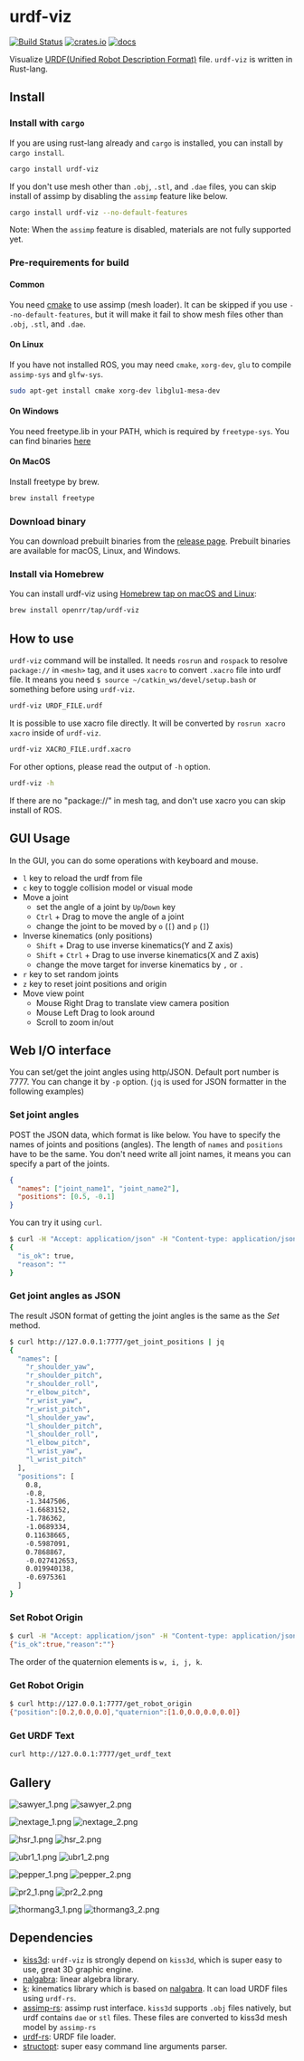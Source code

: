 # urdf-viz

[![Build Status](https://img.shields.io/github/workflow/status/openrr/urdf-viz/CI/main)](https://github.com/openrr/urdf-viz/actions) [![crates.io](https://img.shields.io/crates/v/urdf-viz.svg)](https://crates.io/crates/urdf-viz) [![docs](https://docs.rs/urdf-viz/badge.svg)](https://docs.rs/urdf-viz)

Visualize [URDF(Unified Robot Description Format)](http://wiki.ros.org/urdf) file.
`urdf-viz` is written in Rust-lang.

## Install

### Install with `cargo`

If you are using rust-lang already and `cargo` is installed, you can install by `cargo install`.

```bash
cargo install urdf-viz
```

If you don't use mesh other than `.obj`, `.stl`, and `.dae` files, you can skip install
of assimp by disabling the `assimp` feature like below.

```bash
cargo install urdf-viz --no-default-features
```

Note: When the `assimp` feature is disabled, materials are not fully supported yet.

### Pre-requirements for build

#### Common

You need [cmake](https://cmake.org/download/) to use assimp (mesh loader).
It can be skipped if you use `--no-default-features`, but it will make it
fail to show mesh files other than `.obj`, `.stl`, and `.dae`.

#### On Linux

If you have not installed ROS, you may need `cmake`, `xorg-dev`, `glu` to
compile `assimp-sys` and `glfw-sys`.

```bash
sudo apt-get install cmake xorg-dev libglu1-mesa-dev
```

#### On Windows

You need freetype.lib in your PATH, which is required by `freetype-sys`.
You can find binaries [here](https://github.com/PistonDevelopers/binaries)

#### On MacOS

Install freetype by brew.

```bash
brew install freetype
```

### Download binary

You can download prebuilt binaries from the [release page](https://github.com/openrr/urdf-viz/releases).
Prebuilt binaries are available for macOS, Linux, and Windows.

### Install via Homebrew

You can install urdf-viz using [Homebrew tap on macOS and Linux](https://github.com/openrr/homebrew-tap/blob/main/Formula/urdf-viz.rb):

```sh
brew install openrr/tap/urdf-viz
```

## How to use

`urdf-viz` command will be installed.
It needs `rosrun` and `rospack` to resolve `package://` in `<mesh>` tag, and
it uses `xacro` to convert `.xacro` file into urdf file.
It means you need `$ source ~/catkin_ws/devel/setup.bash` or something before using `urdf-viz`.

```bash
urdf-viz URDF_FILE.urdf
```

It is possible to use xacro file directly.
It will be converted by `rosrun xacro xacro` inside of `urdf-viz`.

```bash
urdf-viz XACRO_FILE.urdf.xacro
```

For other options, please read the output of `-h` option.

```bash
urdf-viz -h
```

If there are no "package://" in mesh tag, and don't use xacro you can skip install of ROS.

## GUI Usage

In the GUI, you can do some operations with keyboard and mouse.

* `l` key to reload the urdf from file
* `c` key to toggle collision model or visual mode
* Move a joint
  * set the angle of a joint by `Up`/`Down` key
  * `Ctrl` + Drag to move the angle of a joint
  * change the joint to be moved by `o` (`[`) and `p` (`]`)
* Inverse kinematics (only positions)
  * `Shift` + Drag to use inverse kinematics(Y and Z axis)
  * `Shift` + `Ctrl` + Drag to use inverse kinematics(X and Z axis)
  * change the move target for inverse kinematics by `,` or `.`
* `r` key to set random joints
* `z` key to reset joint positions and origin
* Move view point
  * Mouse Right Drag to translate view camera position
  * Mouse Left Drag to look around
  * Scroll to zoom in/out

## Web I/O interface

You can set/get the joint angles using http/JSON.
Default port number is 7777. You can change it by `-p` option.
(`jq` is used for JSON formatter in the following examples)

### Set joint angles

POST the JSON data, which format is like below. You have to specify the names of joints and positions (angles).
The length of `names` and `positions` have to be the same. You don't need write
all joint names, it means you can specify a part of the joints.

```json
{
  "names": ["joint_name1", "joint_name2"],
  "positions": [0.5, -0.1]
}
```

You can try it using `curl`.

```bash
$ curl -H "Accept: application/json" -H "Content-type: application/json" -X POST -d '{"names": ["r_shoulder_yaw", "r_shoulder_pitch"], "positions": [0.8, -0.8]}' http://127.0.0.1:7777/set_joint_positions | jq
{
  "is_ok": true,
  "reason": ""
}
```

### Get joint angles as JSON

The result JSON format of getting the joint angles is the same as the *Set* method.

```bash
$ curl http://127.0.0.1:7777/get_joint_positions | jq
{
  "names": [
    "r_shoulder_yaw",
    "r_shoulder_pitch",
    "r_shoulder_roll",
    "r_elbow_pitch",
    "r_wrist_yaw",
    "r_wrist_pitch",
    "l_shoulder_yaw",
    "l_shoulder_pitch",
    "l_shoulder_roll",
    "l_elbow_pitch",
    "l_wrist_yaw",
    "l_wrist_pitch"
  ],
  "positions": [
    0.8,
    -0.8,
    -1.3447506,
    -1.6683152,
    -1.786362,
    -1.0689334,
    0.11638665,
    -0.5987091,
    0.7868867,
    -0.027412653,
    0.019940138,
    -0.6975361
  ]
}
```

### Set Robot Origin

```bash
$ curl -H "Accept: application/json" -H "Content-type: application/json" -X POST -d '{"position":[0.2,0.0,0.0],"quaternion":[0.0,0.0,0.0,1.0]}' http://127.0.0.1:7777/set_robot_origin
{"is_ok":true,"reason":""}
```

The order of the quaternion elements is `w, i, j, k`.

### Get Robot Origin

```bash
$ curl http://127.0.0.1:7777/get_robot_origin
{"position":[0.2,0.0,0.0],"quaternion":[1.0,0.0,0.0,0.0]}
```

### Get URDF Text

```bash
curl http://127.0.0.1:7777/get_urdf_text
```

## Gallery

![sawyer_1.png](img/sawyer_1.png)
![sawyer_2.png](img/sawyer_2.png)

![nextage_1.png](img/nextage_1.png)
![nextage_2.png](img/nextage_2.png)

![hsr_1.png](img/hsr_1.png)
![hsr_2.png](img/hsr_2.png)

![ubr1_1.png](img/ubr1_1.png)
![ubr1_2.png](img/ubr1_2.png)

![pepper_1.png](img/pepper_1.png)
![pepper_2.png](img/pepper_2.png)

![pr2_1.png](img/pr2_1.png)
![pr2_2.png](img/pr2_2.png)

![thormang3_1.png](img/thormang3_1.png)
![thormang3_2.png](img/thormang3_2.png)

## Dependencies

* [kiss3d](https://github.com/sebcrozet/kiss3d): `urdf-viz` is strongly depend on `kiss3d`, which is super easy to use, great 3D graphic engine.
* [nalgabra](https://github.com/sebcrozet/nalgebra): linear algebra library.
* [k](https://github.com/openrr/k): kinematics library which is based on [nalgabra](https://github.com/sebcrozet/nalgebra). It can load URDF files using `urdf-rs`.
* [assimp-rs](https://github.com/Eljay/assimp-rs): assimp rust interface. `kiss3d` supports `.obj` files natively, but urdf contains `dae` or `stl` files. These files are converted to kiss3d mesh model by `assimp-rs`
* [urdf-rs](https://github.com/openrr/urdf-rs): URDF file loader.
* [structopt](https://github.com/TeXitoi/structopt): super easy command line arguments parser.
